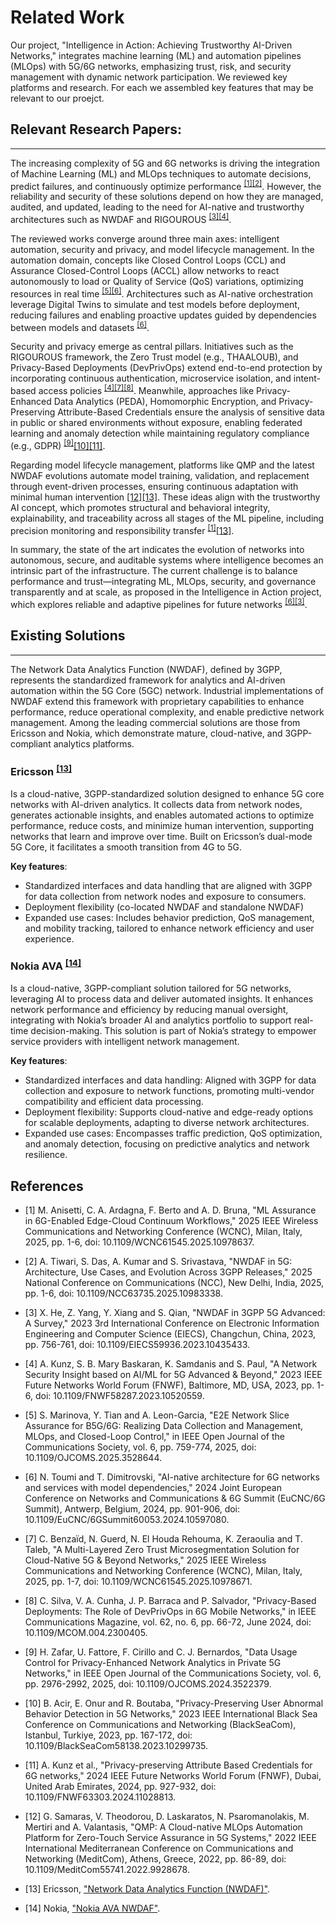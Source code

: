# Related Work

Our project, "Intelligence in Action: Achieving Trustworthy AI-Driven Networks," integrates machine learning (ML) and automation pipelines (MLOps) with 5G/6G networks, emphasizing trust, risk, and security management with dynamic network participation. We reviewed key platforms and research. For each we assembled key features that may be relevant to our proejct.

## Relevant Research Papers:
---

The increasing complexity of 5G and 6G networks is driving the integration of Machine Learning (ML) and MLOps techniques to automate decisions, predict failures, and continuously optimize performance <sup>[[1]](#ref1)</sup><sup>[[2]](#ref2)</sup>. However, the reliability and security of these solutions depend on how they are managed, audited, and updated, leading to the need for AI-native and trustworthy architectures such as NWDAF and RIGOUROUS <sup>[[3]](#ref3)</sup><sup>[[4]](#ref4)</sup>.

The reviewed works converge around three main axes: intelligent automation, security and privacy, and model lifecycle management. In the automation domain, concepts like Closed Control Loops (CCL) and Assurance Closed-Control Loops (ACCL) allow networks to react autonomously to load or Quality of Service (QoS) variations, optimizing resources in real time <sup>[[5]](#ref5)</sup><sup>[[6]](#ref6)</sup>. Architectures such as AI-native orchestration leverage Digital Twins to simulate and test models before deployment, reducing failures and enabling proactive updates guided by dependencies between models and datasets <sup>[[6]](#ref6)</sup>.

Security and privacy emerge as central pillars. Initiatives such as the RIGOUROUS framework, the Zero Trust model (e.g., THAALOUB), and Privacy-Based Deployments (DevPrivOps) extend end-to-end protection by incorporating continuous authentication, microservice isolation, and intent-based access policies <sup>[[4]](#ref4)</sup><sup>[[7]](#ref7)</sup><sup>[[8]](#ref8)</sup>. Meanwhile, approaches like Privacy-Enhanced Data Analytics (PEDA), Homomorphic Encryption, and Privacy-Preserving Attribute-Based Credentials ensure the analysis of sensitive data in public or shared environments without exposure, enabling federated learning and anomaly detection while maintaining regulatory compliance (e.g., GDPR) <sup>[[9]](#ref9)</sup>[[10]](#ref10)[[11]](#ref11).

Regarding model lifecycle management, platforms like QMP and the latest NWDAF evolutions automate model training, validation, and replacement through event-driven processes, ensuring continuous adaptation with minimal human intervention [[12]](#ref12)[[13]](#ref13). These ideas align with the trustworthy AI concept, which promotes structural and behavioral integrity, explainability, and traceability across all stages of the ML pipeline, including precision monitoring and responsibility transfer <sup>[[1]](#ref1)</sup>[[13]](#ref13).

In summary, the state of the art indicates the evolution of networks into autonomous, secure, and auditable systems where intelligence becomes an intrinsic part of the infrastructure. The current challenge is to balance performance and trust—integrating ML, MLOps, security, and governance transparently and at scale, as proposed in the Intelligence in Action project, which explores reliable and adaptive pipelines for future networks <sup>[[6]](#ref6)</sup><sup>[[3]](#ref3)</sup>.

## Existing Solutions
---
The Network Data Analytics Function (NWDAF), defined by 3GPP, represents the standardized framework for analytics and AI-driven automation within the 5G Core (5GC) network. Industrial implementations of NWDAF extend this framework with proprietary capabilities to enhance performance, reduce operational complexity, and enable predictive network management.
Among the leading commercial solutions are those from Ericsson and Nokia, which demonstrate mature, cloud-native, and 3GPP-compliant analytics platforms.

### Ericsson <sup>[[13]](#ref13)</sup>

Is a cloud-native, 3GPP-standardized solution designed to enhance 5G core networks with AI-driven analytics. It collects data from network nodes, generates actionable insights, and enables automated actions to optimize performance, reduce costs, and minimize human intervention, supporting networks that learn and improve over time. Built on Ericsson’s dual-mode 5G Core, it facilitates a smooth transition from 4G to 5G.

**Key features**:
- Standardized interfaces and data handling that are aligned with 3GPP for data collection from network nodes and exposure to consumers.
- Deployment flexibility (co-located NWDAF and standalone NWDAF)
-  Expanded use cases: Includes behavior prediction, QoS management, and mobility tracking, tailored to enhance network efficiency and user experience.

### Nokia AVA <sup>[[14]](#ref14)</sup>

Is a cloud-native, 3GPP-compliant solution tailored for 5G networks, leveraging AI to process data and deliver automated insights. It enhances network performance and efficiency by reducing manual oversight, integrating with Nokia’s broader AI and analytics portfolio to support real-time decision-making. This solution is part of Nokia’s strategy to empower service providers with intelligent network management.

**Key features**:

- Standardized interfaces and data handling: Aligned with 3GPP for data collection and exposure to network functions, promoting multi-vendor compatibility and efficient data processing.
- Deployment flexibility: Supports cloud-native and edge-ready options for scalable deployments, adapting to diverse network architectures.
- Expanded use cases: Encompasses traffic prediction, QoS optimization, and anomaly detection, focusing on predictive analytics and network resilience.


## References
- <a name="ref1"></a> [1] M. Anisetti, C. A. Ardagna, F. Berto and A. D. Bruna, "ML Assurance in 6G-Enabled Edge-Cloud Continuum Workflows," 2025 IEEE Wireless Communications and Networking Conference (WCNC), Milan, Italy, 2025, pp. 1-6, doi: 10.1109/WCNC61545.2025.10978637.
- <a name="ref2"></a> [2] A. Tiwari, S. Das, A. Kumar and S. Srivastava, "NWDAF in 5G: Architecture, Use Cases, and Evolution Across 3GPP Releases," 2025 National Conference on Communications (NCC), New Delhi, India, 2025, pp. 1-6, doi: 10.1109/NCC63735.2025.10983338.
- <a name="ref3"></a> [3] X. He, Z. Yang, Y. Xiang and S. Qian, "NWDAF in 3GPP 5G Advanced: A Survey," 2023 3rd International Conference on Electronic Information Engineering and Computer Science (EIECS), Changchun, China, 2023, pp. 756-761, doi: 10.1109/EIECS59936.2023.10435433.
- <a name="ref4"></a> [4] A. Kunz, S. B. Mary Baskaran, K. Samdanis and S. Paul, "A Network Security Insight based on AI/ML for 5G Advanced & Beyond," 2023 IEEE Future Networks World Forum (FNWF), Baltimore, MD, USA, 2023, pp. 1-6, doi: 10.1109/FNWF58287.2023.10520559.
- <a name="ref5"></a> [5] S. Marinova, Y. Tian and A. Leon-Garcia, "E2E Network Slice Assurance for B5G/6G: Realizing Data Collection and Management, MLOps, and Closed-Loop Control," in IEEE Open Journal of the Communications Society, vol. 6, pp. 759-774, 2025, doi: 10.1109/OJCOMS.2025.3528644.
- <a name="ref6"></a> [6] N. Toumi and T. Dimitrovski, "AI-native architecture for 6G networks and services with model dependencies," 2024 Joint European Conference on Networks and Communications & 6G Summit (EuCNC/6G Summit), Antwerp, Belgium, 2024, pp. 901-906, doi: 10.1109/EuCNC/6GSummit60053.2024.10597080.
- <a name="ref8"></a> [7] C. Benzaïd, N. Guerd, N. El Houda Rehouma, K. Zeraoulia and T. Taleb, "A Multi-Layered Zero Trust Microsegmentation Solution for Cloud-Native 5G & Beyond Networks," 2025 IEEE Wireless Communications and Networking Conference (WCNC), Milan, Italy, 2025, pp. 1-7, doi: 10.1109/WCNC61545.2025.10978671.
- <a name="ref9"></a> [8] C. Silva, V. A. Cunha, J. P. Barraca and P. Salvador, "Privacy-Based Deployments: The Role of DevPrivOps in 6G Mobile Networks," in IEEE Communications Magazine, vol. 62, no. 6, pp. 66-72, June 2024, doi: 10.1109/MCOM.004.2300405.
- <a name="ref10"></a> [9] H. Zafar, U. Fattore, F. Cirillo and C. J. Bernardos, "Data Usage Control for Privacy-Enhanced Network Analytics in Private 5G Networks," in IEEE Open Journal of the Communications Society, vol. 6, pp. 2976-2992, 2025, doi: 10.1109/OJCOMS.2024.3522379.
- <a name="ref11"></a> [10] B. Acir, E. Onur and R. Boutaba, "Privacy-Preserving User Abnormal Behavior Detection in 5G Networks," 2023 IEEE International Black Sea Conference on Communications and Networking (BlackSeaCom), Istanbul, Turkiye, 2023, pp. 167-172, doi: 10.1109/BlackSeaCom58138.2023.10299735.
- <a name="ref12"></a> [11] A. Kunz et al., "Privacy-preserving Attribute Based Credentials for 6G networks," 2024 IEEE Future Networks World Forum (FNWF), Dubai, United Arab Emirates, 2024, pp. 927-932, doi: 10.1109/FNWF63303.2024.11028813.
- <a name="ref13"></a> [12] G. Samaras, V. Theodorou, D. Laskaratos, N. Psaromanolakis, M. Mertiri and A. Valantasis, "QMP: A Cloud-native MLOps Automation Platform for Zero-Touch Service Assurance in 5G Systems," 2022 IEEE International Mediterranean Conference on Communications and Networking (MeditCom), Athens, Greece, 2022, pp. 86-89, doi: 10.1109/MeditCom55741.2022.9928678.

- <a name="ref13"></a> [13] Ericsson, ["Network Data Analytics Function (NWDAF)"](https://www.ericsson.com/en/core-network/5g-core/network-data-analytics-function).

- <a name="ref14"></a> [14] Nokia, ["Nokia AVA NWDAF"](https://www.nokia.com/ai-and-analytics/nwdaf/).
